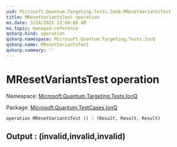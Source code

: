 ```yaml
---
uid: Microsoft.Quantum.Targeting.Tests.IonQ.MResetVariantsTest
title: MResetVariantsTest operation
ms.date: 3/24/2021 12:00:00 AM
ms.topic: managed-reference
qsharp.kind: operation
qsharp.namespace: Microsoft.Quantum.Targeting.Tests.IonQ
qsharp.name: MResetVariantsTest
qsharp.summary: ''
---
```


# MResetVariantsTest operation

Namespace: [Microsoft.Quantum.Targeting.Tests.IonQ](xref:Microsoft.Quantum.Targeting.Tests.IonQ)

Package: [Microsoft.Quantum.TestCases.IonQ](https://nuget.org/packages/Microsoft.Quantum.TestCases.IonQ)




```qsharp
operation MResetVariantsTest () : (Result, Result, Result)
```


## Output : (__invalid<Result>__,__invalid<Result>__,__invalid<Result>__)

